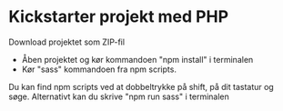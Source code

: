 # Kickstarter projekt med PHP

Download projektet som ZIP-fil

- Åben projektet og kør kommandoen "npm install" i terminalen
- Kør "sass" kommandoen fra npm scripts.
  
Du kan find npm scripts ved at dobbeltrykke på shift, på dit tastatur og søge. Alternativt kan du skrive "npm run sass" i terminalen
